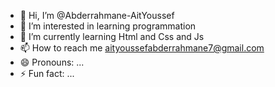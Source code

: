 - 👋 Hi, I’m @Abderrahmane-AitYoussef
- 👀 I’m interested in learning programmation
- 🌱 I’m currently learning Html and Css and Js 
- 📫 How to reach me aityoussefabderrahmane7@gmail.com
- 😄 Pronouns: ...
- ⚡ Fun fact: ...

<!---
Abderrahmane-AitYoussef/Abderrahmane-AitYoussef is a ✨ special ✨ repository because its `README.md` (this file) appears on your GitHub profile.
You can click the Preview link to take a look at your changes.
--->
